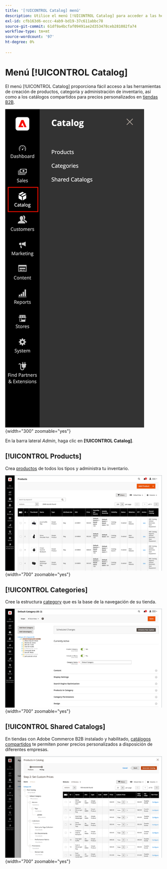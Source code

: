 ```yaml
---
title: '[!UICONTROL Catalog] menú'
description: Utilice el menú [!UICONTROL Catalog] para acceder a las herramientas de creación de productos, categoría y administración de inventario.
exl-id: cfb163d6-eccc-4ab9-bd19-37c611abbc78
source-git-commit: 61df9a4bcfaf09491ae2d353478ceb281082fa74
workflow-type: tm+mt
source-wordcount: '97'
ht-degree: 0%

---
```


# Menú [!UICONTROL Catalog]

El menú [!UICONTROL Catalog] proporciona fácil acceso a las herramientas de creación de productos, categoría y administración de inventario, así como a los catálogos compartidos para precios personalizados en [tiendas B2B](https://experienceleague.adobe.com/docs/commerce-admin/b2b/introduction.html).

![Menú de catálogo](./assets/admin-menu-catalog.png){width="300" zoomable="yes"}

En la barra lateral _Admin_, haga clic en **[!UICONTROL Catalog]**.

## [!UICONTROL Products]

Crea [productos](products-list.md) de todos los tipos y administra tu inventario.

![Cuadrícula de productos](./assets/products-grid.png){width="700" zoomable="yes"}

## [!UICONTROL Categories]

Cree la estructura [category](categories.md) que es la base de la navegación de su tienda.

![Área de trabajo de categoría](./assets/category-workspace.png){width="700" zoomable="yes"}

## [!UICONTROL Shared Catalogs]

En tiendas con Adobe Commerce B2B instalado y habilitado, [catálogos compartidos](https://experienceleague.adobe.com/docs/commerce-admin/b2b/shared-catalogs/catalog-shared.html) te permiten poner precios personalizados a disposición de diferentes empresas.

![Productos de catálogo compartido](./assets/shared-catalog-setup.png){width="700" zoomable="yes"}
